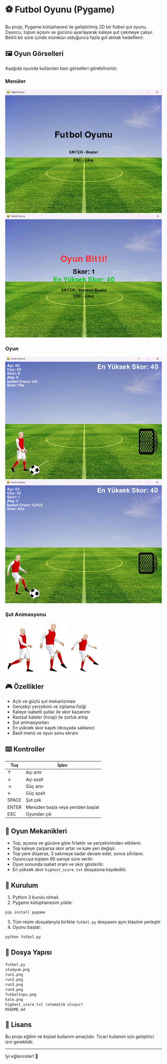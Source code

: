 # ⚽ Futbol Oyunu (Pygame)

Bu proje, Pygame kütüphanesi ile geliştirilmiş 2D bir futbol şut oyunu. Oyuncu, topun açısını ve gücünü ayarlayarak kaleye şut çekmeye çalışır. Belirli bir süre içinde mümkün olduğunca fazla gol atmak hedeflenir.

## 🖼️ Oyun Görselleri

Aşağıda oyunda kullanılan bazı görselleri görebilirsiniz:

### Menüler
![Başlangıç Menüsü](menu1.png)
![Bitiş Menüsü](menu2.png)

### Oyun
![Oyun Şut Öncesi](oyun1.png)
![Oyun Şut Esnasında](oyun2.png)

### Şut Animasyonu
<img src="run2.png" alt="Şut 1" width="100"/>
<img src="run3.png" alt="Şut 2" width="100"/>
<img src="run4.png" alt="Şut 3" width="100"/>

## 🎮 Özellikler

- Açılı ve güçlü şut mekanizması
- Gerçekçi yerçekimi ve zıplama fiziği
- Kaleye isabetli şutlar ile skor kazanımı
- Rastsal kaleler (hoop) ile zorluk artışı
- Şut animasyonları
- En yüksek skor kaydı (dosyada saklanır)
- Basit menü ve oyun sonu ekranı

## ⌨️ Kontroller

| Tuş | İşlev |
|-----|-------|
| ↑   | Açı artır |
| ↓   | Açı azalt |
| →   | Güç artır |
| ←   | Güç azalt |
| SPACE | Şut çek |
| ENTER | Menüden başla veya yeniden başlat |
| ESC   | Oyundan çık |

## 🧠 Oyun Mekanikleri

- Top, açısına ve gücüne göre fırlatılır ve yerçekiminden etkilenir.
- Top kaleye çarparsa skor artar ve kale yeri değişir.
- Top yere düşerse, 3 sekmeye kadar devam eder, sonra sıfırlanır.
- Oyuncuya toplam 90 saniye süre verilir.
- Oyun sonunda isabet oranı ve skor gösterilir.
- En yüksek skor `highest_score.txt` dosyasına kaydedilir.

## 🔧 Kurulum

1. Python 3 kurulu olmalı.
2. Pygame kütüphanesini yükle:

```bash
pip install pygame
```

3. Tüm resim dosyalarıyla birlikte `futbol.py` dosyasını aynı klasöre yerleştir.
4. Oyunu başlat:

```bash
python futbol.py
```

## 📁 Dosya Yapısı

```
futbol.py
stadyum.png
run1.png
run2.png
run3.png
run4.png
futboltopu.png
kale.png
highest_score.txt (otomatik oluşur)
README.md
```

## 📜 Lisans

Bu proje eğitim ve kişisel kullanım amaçlıdır. Ticari kullanım için geliştirici izni gereklidir.

---

İyi eğlenceler! 🎉
